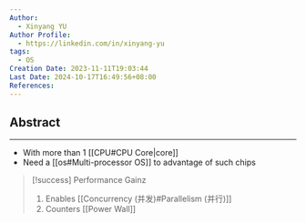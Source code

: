 ```yaml
---
Author:
  - Xinyang YU
Author Profile:
  - https://linkedin.com/in/xinyang-yu
tags:
  - OS
Creation Date: 2023-11-11T19:03:44
Last Date: 2024-10-17T16:49:56+08:00
References: 
---
```

## Abstract
---
- With more than 1 [[CPU#CPU Core|core]]
- Need a [[os#Multi-processor OS]] to advantage of such chips

>[!success] Performance Gainz
> 1. Enables [[Concurrency (并发)#Parallelism (并行)]]
> 2. Counters [[Power Wall]]
